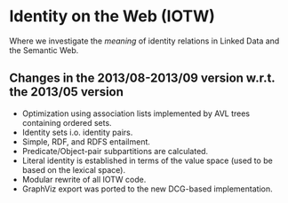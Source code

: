# Identity on the Web (IOTW)

Where we investigate the _meaning_ of identity relations in Linked Data
and the Semantic Web.

## Changes in the 2013/08-2013/09 version w.r.t. the 2013/05 version

  * Optimization using association lists implemented by AVL trees
    containing ordered sets.
  * Identity sets i.o. identity pairs.
  * Simple, RDF, and RDFS entailment.
  * Predicate/Object-pair subpartitions are calculated.
  * Literal identity is established in terms of the value space
    (used to be based on the lexical space).
  * Modular rewrite of all IOTW code.
  * GraphViz export was ported to the new DCG-based implementation.


